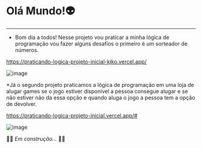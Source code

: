 # Olá Mundo!👽
---
* Bom dia a todos! Nesse projeto vou praticar a minha lógica de programação vou fazer alguns desafios o primeiro é um sorteador de números.

https://praticando-logica-projeto-inicial-kjko.vercel.app/

  ![image](https://github.com/LucasMB21/praticando-logica-projeto-inicial/assets/130411731/0b850d63-c659-4662-9e71-d1090447492f)

*Já o segundo projeto praticamos a lógica de programação em uma loja de alugar games se o jogo estiver disponível a pessoa consegue alugar e se não estiver não da essa opção e quando aluga o jogo a pessoa tem a opção de devolver.

https://praticando-logica-projeto-inicial.vercel.app/#

  ![image](https://github.com/LucasMB21/praticando-logica-projeto-inicial/assets/130411731/c9b17f9c-5d55-4940-b444-d990faf73f5c)


🛑🚧 _Em_ _construção..._ 🚧🛑

